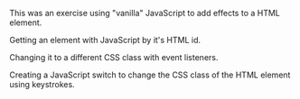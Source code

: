 This was an exercise using "vanilla" JavaScript to add effects to a HTML element.

Getting an element with JavaScript by it's HTML id.

Changing it to a different CSS class with event listeners.

Creating a JavaScript switch to change the CSS class of the HTML element using keystrokes.

